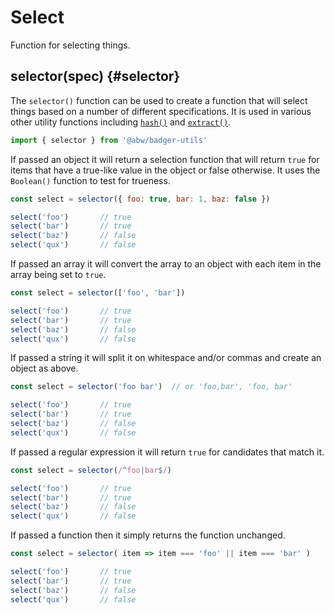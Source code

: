 # Select

Function for selecting things.

## selector(spec) {#selector}

The `selector()` function can be used to create a function that will select
things based on a number of different specifications.  It is used in various
other utility functions including [`hash()`](objects#hash)
and [`extract()`](objects#extract).

```js
import { selector } from '@abw/badger-utils'
```

If passed an object it will return a selection function that will return
`true` for items that have a true-like value in the object or false otherwise.
It uses the `Boolean()` function to test for trueness.

```js
const select = selector({ foo: true, bar: 1, baz: false })

select('foo')       // true
select('bar')       // true
select('baz')       // false
select('qux')       // false
```

If passed an array it will convert the array to an object with each item
in the array being set to `true`.

```js
const select = selector(['foo', 'bar'])

select('foo')       // true
select('bar')       // true
select('baz')       // false
select('qux')       // false
```

If passed a string it will split it on whitespace and/or commas and create
an object as above.

```js
const select = selector('foo bar')  // or 'foo,bar', 'foo, bar'

select('foo')       // true
select('bar')       // true
select('baz')       // false
select('qux')       // false
```

If passed a regular expression it will return `true` for candidates that match it.

```js
const select = selector(/^foo|bar$/)

select('foo')       // true
select('bar')       // true
select('baz')       // false
select('qux')       // false
```

If passed a function then it simply returns the function unchanged.

```js
const select = selector( item => item === 'foo' || item === 'bar' )

select('foo')       // true
select('bar')       // true
select('baz')       // false
select('qux')       // false
```


